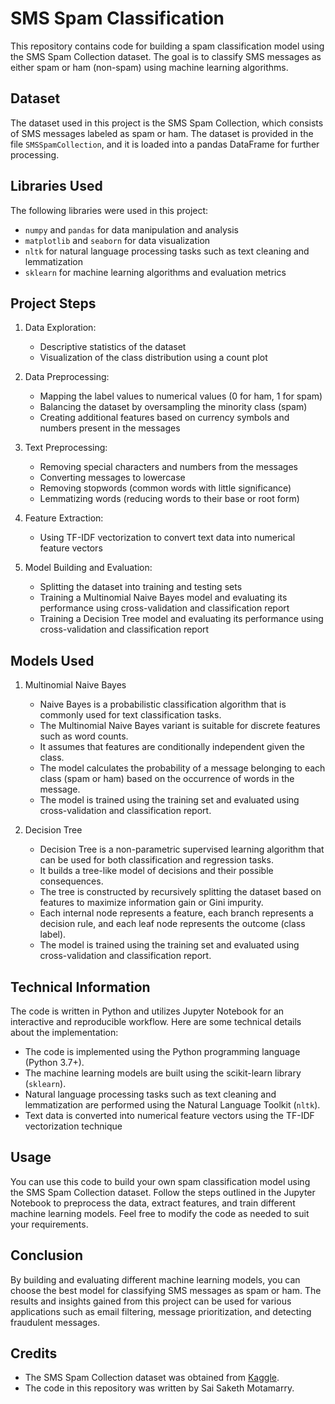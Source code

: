 # SMS Spam Classification

This repository contains code for building a spam classification model using the SMS Spam Collection dataset. The goal is to classify SMS messages as either spam or ham (non-spam) using machine learning algorithms.

## Dataset

The dataset used in this project is the SMS Spam Collection, which consists of SMS messages labeled as spam or ham. The dataset is provided in the file `SMSSpamCollection`, and it is loaded into a pandas DataFrame for further processing.

## Libraries Used

The following libraries were used in this project:
- `numpy` and `pandas` for data manipulation and analysis
- `matplotlib` and `seaborn` for data visualization
- `nltk` for natural language processing tasks such as text cleaning and lemmatization
- `sklearn` for machine learning algorithms and evaluation metrics

## Project Steps

1. Data Exploration:
   - Descriptive statistics of the dataset
   - Visualization of the class distribution using a count plot

2. Data Preprocessing:
   - Mapping the label values to numerical values (0 for ham, 1 for spam)
   - Balancing the dataset by oversampling the minority class (spam)
   - Creating additional features based on currency symbols and numbers present in the messages

3. Text Preprocessing:
   - Removing special characters and numbers from the messages
   - Converting messages to lowercase
   - Removing stopwords (common words with little significance)
   - Lemmatizing words (reducing words to their base or root form)

4. Feature Extraction:
   - Using TF-IDF vectorization to convert text data into numerical feature vectors

5. Model Building and Evaluation:
   - Splitting the dataset into training and testing sets
   - Training a Multinomial Naive Bayes model and evaluating its performance using cross-validation and classification report
   - Training a Decision Tree model and evaluating its performance using cross-validation and classification report

## Models Used

1. Multinomial Naive Bayes
   - Naive Bayes is a probabilistic classification algorithm that is commonly used for text classification tasks.
   - The Multinomial Naive Bayes variant is suitable for discrete features such as word counts.
   - It assumes that features are conditionally independent given the class.
   - The model calculates the probability of a message belonging to each class (spam or ham) based on the occurrence of words in the message.
   - The model is trained using the training set and evaluated using cross-validation and classification report.

2. Decision Tree
   - Decision Tree is a non-parametric supervised learning algorithm that can be used for both classification and regression tasks.
   - It builds a tree-like model of decisions and their possible consequences.
   - The tree is constructed by recursively splitting the dataset based on features to maximize information gain or Gini impurity.
   - Each internal node represents a feature, each branch represents a decision rule, and each leaf node represents the outcome (class label).
   - The model is trained using the training set and evaluated using cross-validation and classification report.

## Technical Information

The code is written in Python and utilizes Jupyter Notebook for an interactive and reproducible workflow. Here are some technical details about the implementation:

- The code is implemented using the Python programming language (Python 3.7+).
- The machine learning models are built using the scikit-learn library (`sklearn`).
- Natural language processing tasks such as text cleaning and lemmatization are performed using the Natural Language Toolkit (`nltk`).
- Text data is converted into numerical feature vectors using the TF-IDF vectorization technique

## Usage

You can use this code to build your own spam classification model using the SMS Spam Collection dataset. Follow the steps outlined in the Jupyter Notebook to preprocess the data, extract features, and train different machine learning models. Feel free to modify the code as needed to suit your requirements.

## Conclusion

By building and evaluating different machine learning models, you can choose the best model for classifying SMS messages as spam or ham. The results and insights gained from this project can be used for various applications such as email filtering, message prioritization, and detecting fraudulent messages.

## Credits

- The SMS Spam Collection dataset was obtained from [Kaggle](https://www.kaggle.com/datasets).
- The code in this repository was written by Sai Saketh Motamarry.
